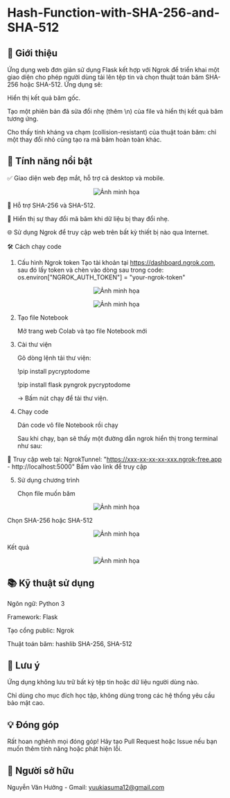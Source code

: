 # Hash-Function-with-SHA-256-and-SHA-512
📌 Giới thiệu
---
Ứng dụng web đơn giản sử dụng Flask kết hợp với Ngrok để triển khai một giao diện cho phép người dùng tải lên tệp tin và chọn thuật toán băm SHA-256 hoặc SHA-512. Ứng dụng sẽ:

Hiển thị kết quả băm gốc.

Tạo một phiên bản đã sửa đổi nhẹ (thêm \n) của file và hiển thị kết quả băm tương ứng.

Cho thấy tính kháng va chạm (collision-resistant) của thuật toán băm: chỉ một thay đổi nhỏ cũng tạo ra mã băm hoàn toàn khác.

🚀 Tính năng nổi bật
---
✅ Giao diện web đẹp mắt, hỗ trợ cả desktop và mobile.
<p align="center">  
   <img src="Băm SHA256, 512/Ảnh chụp màn hình (88).png" alt="Ảnh minh họa" width="850" height="480">  
</p>  

🔐 Hỗ trợ SHA-256 và SHA-512.

🔁 Hiển thị sự thay đổi mã băm khi dữ liệu bị thay đổi nhẹ.

🌐 Sử dụng Ngrok để truy cập web trên bất kỳ thiết bị nào qua Internet.

🛠️ Cách chạy code
1. Cấu hình Ngrok token
Tạo tài khoản tại https://dashboard.ngrok.com, sau đó lấy token và chèn vào dòng sau trong code:
os.environ["NGROK_AUTH_TOKEN"] = "your-ngrok-token"
<p align="center">  
   <img src="Băm SHA256, 512/screenshot_1748694058.png" alt="Ảnh minh họa" width="350" height="180">  
</p>  
<p align="center">  
   <img src="Băm SHA256, 512/screenshot_1748694856.png" alt="Ảnh minh họa" width="550" height="280">  
</p> 

2. Tạo file Notebook

   Mở trang web Colab và tạo file Notebook mới

3. Cài thư viện

   Gõ dòng lệnh tải thư viện:

   !pip install pycryptodome

   !pip install flask pyngrok pycryptodome

   -> Bấm nút chạy để tải thư viện.
   
4. Chạy code

   Dán code vô file Notebook rồi chạy

   Sau khi chạy, bạn sẽ thấy một đường dẫn ngrok hiển thị trong terminal như sau:

📌 Truy cập web tại: NgrokTunnel: "https://xxx-xx-xx-xx-xxx.ngrok-free.app - http://localhost:5000"
Bấm vào link để truy cập

5. Sử dụng chương trình

   Chọn file muốn băm
<p align="center">  
   <img src="Băm SHA256, 512/screenshot_1748693355.png" alt="Ảnh minh họa" width="450" height="280">  
</p>  

   Chọn SHA-256 hoặc SHA-512
<p align="center">  
   <img src="Băm SHA256, 512/screenshot_1748693013.png" alt="Ảnh minh họa" width="450" height="280">  
</p>  

   Kết quả
<p align="center">  
   <img src="Băm SHA256, 512/screenshot_1748693214.png" alt="Ảnh minh họa" width="650" height="480">  
</p>  

📚 Kỹ thuật sử dụng
---
Ngôn ngữ: Python 3

Framework: Flask

Tạo cổng public: Ngrok

Thuật toán băm: hashlib SHA-256, SHA-512

📌 Lưu ý
---
Ứng dụng không lưu trữ bất kỳ tệp tin hoặc dữ liệu người dùng nào.

Chỉ dùng cho mục đích học tập, không dùng trong các hệ thống yêu cầu bảo mật cao.

💡 Đóng góp
---
Rất hoan nghênh mọi đóng góp! Hãy tạo Pull Request hoặc Issue nếu bạn muốn thêm tính năng hoặc phát hiện lỗi.

📄 Người sở hữu
---
Nguyễn Văn Hưởng - Gmail: yuukiasuma12@gmail.com

